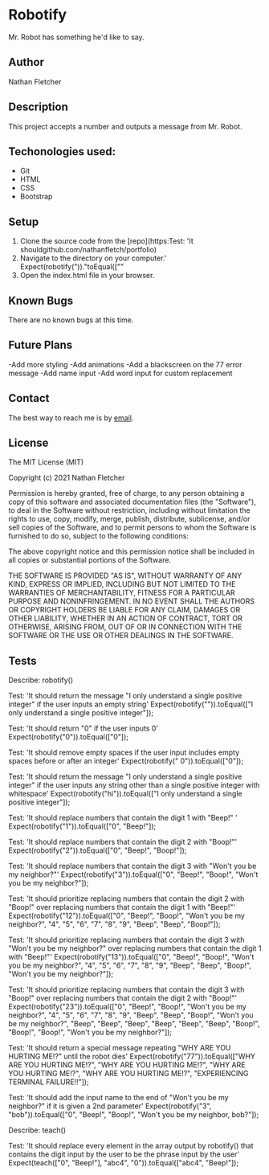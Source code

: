 # Robotify
Mr. Robot has something he'd like to say.  

## Author

Nathan Fletcher

## Description

This project accepts a number and outputs a message from Mr. Robot.

## Techonologies used:

- Git
- HTML
- CSS
- Bootstrap

## Setup

1. Clone the source code from the [repo](https:Test: 'It shouldgithub.com/nathanfletch/portfolio)
2. Navigate to the directory on your computer.'
Expect(robotify("))."toEqual([""
3. Open the index.html file in your browser.


## Known Bugs

There are no known bugs at this time.

## Future Plans

-Add more styling
-Add animations
-Add a blackscreen on the 77 error message
-Add name input
-Add word input for custom replacement


## Contact

The best way to reach me is by [email](mailto:nathan.fletcher@gmail.com).

## License

The MIT License (MIT)

Copyright (c) 2021 Nathan Fletcher

Permission is hereby granted, free of charge, to any person obtaining a copy of this software and associated documentation files (the "Software"), to deal in the Software without restriction, including without limitation the rights to use, copy, modify, merge, publish, distribute, sublicense, and/or sell copies of the Software, and to permit persons to whom the Software is furnished to do so, subject to the following conditions:

The above copyright notice and this permission notice shall be included in all copies or substantial portions of the Software.

THE SOFTWARE IS PROVIDED "AS IS", WITHOUT WARRANTY OF ANY KIND, EXPRESS OR IMPLIED, INCLUDING BUT NOT LIMITED TO THE WARRANTIES OF MERCHANTABILITY, FITNESS FOR A PARTICULAR PURPOSE AND NONINFRINGEMENT. IN NO EVENT SHALL THE AUTHORS OR COPYRIGHT HOLDERS BE LIABLE FOR ANY CLAIM, DAMAGES OR OTHER LIABILITY, WHETHER IN AN ACTION OF CONTRACT, TORT OR OTHERWISE, ARISING FROM, OUT OF OR IN CONNECTION WITH THE SOFTWARE OR THE USE OR OTHER DEALINGS IN THE SOFTWARE.

## Tests

Describe: robotify()

Test: 'It should return the message "I only understand a single positive integer" if the user inputs an empty string'
Expect(robotify("")).toEqual(["I only understand a single positive integer"]);

Test: 'It should return "0" if the user inputs 0'
Expect(robotify("0")).toEqual(["0"]);

Test: 'It should remove empty spaces if the user input includes empty spaces before or after an integer'
Expect(robotify(" 0")).toEqual(["0"]);

Test: 'It should return the message "I only understand a single positive integer" if the user inputs any string other than a single positive integer with whitespace'
Expect(robotify("hi")).toEqual(["I only understand a single positive integer"]);

<!-- 
This test was overridden and replaced once special cases were introduced:
Test: 'It should generate an array of numbers from 0 to the user input'
Expect(robotify("1")).toEqual(["0", "1"]); 
-->

Test: 'It should replace numbers that contain the digit 1 with "Beep!" '
Expect(robotify("1")).toEqual(["0", "Beep!"]);

Test: 'It should replace numbers that contain the digit 2 with "Boop!"'
Expect(robotify("2")).toEqual(["0", "Beep!", "Boop!"]);

Test: 'It should replace numbers that contain the digit 3 with "Won't you be my neighbor?"'
Expect(robotify("3")).toEqual(["0", "Beep!", "Boop!", "Won't you be my neighbor?"]);

Test: 'It should prioritize replacing numbers that contain the digit 2 with "Boop!" over replacing numbers that contain the digit 1 with "Beep!"'
Expect(robotify("12")).toEqual(["0", "Beep!", "Boop!", "Won't you be my neighbor?", "4", "5", "6", "7", "8", "9", "Beep", "Beep", "Boop!"]);

Test: 'It should prioritize replacing numbers that contain the digit 3 with "Won't you be my neighbor?" over replacing numbers that contain the digit 1 with "Beep!"'
Expect(robotify("13")).toEqual(["0", "Beep!", "Boop!", "Won't you be my neighbor?", "4", "5", "6", "7", "8", "9", "Beep", "Beep", "Boop!", "Won't you be my neighbor?"]);

Test: 'It should prioritize replacing numbers that contain the digit 3 with "Boop!" over replacing numbers that contain the digit 2 with "Boop!"'
Expect(robotify("23")).toEqual(["0", "Beep!", "Boop!", "Won't you be my neighbor?", "4", "5", "6", "7", "8", "9", "Beep", "Beep", "Boop!", "Won't you be my neighbor?", "Beep", "Beep", "Beep", "Beep", "Beep", "Beep", "Boop!", "Boop!", "Boop!", "Won't you be my neighbor?"]);

Test: 'It should return a special message repeating "WHY ARE YOU HURTING ME!?" until the robot dies'
Expect(robotify("77")).toEqual(["WHY ARE YOU HURTING ME!?", "WHY ARE YOU HURTING ME!?", "WHY ARE YOU HURTING ME!?", "WHY ARE YOU HURTING ME!?", "EXPERIENCING TERMINAL FAILURE!!"]);

Test: 'It should add the input name to the end of "Won't you be my neighbor?" if it is given a 2nd parameter'
Expect(robotify("3", "bob")).toEqual(["0", "Beep!", "Boop!", "Won't you be my neighbor, bob?"]);

Describe: teach()

Test: 'It should replace every element in the array output by robotify() that contains the digit input by the user to be the phrase input by the user'
Expect(teach(["0", "Beep!"], "abc4", "0")).toEqual(["abc4", "Beep!"]);